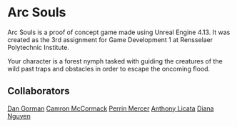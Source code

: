 # Arc Souls

Arc Souls is a proof of concept game made using Unreal Engine 4.13. It was created as the 3rd assignment for Game Development 1 at Rensselaer Polytechnic Institute.

Your character is a forest nymph tasked with guiding the creatures of the wild past traps and obstacles in order to escape the oncoming flood.

## Collaborators
[Dan Gorman](https://github.com/dangothemango)
[Camron McCormack](https://github.com/Splatypus)
[Perrin Mercer](https://github.com/prnmer)
[Anthony Licata](https://github.com/algebraicAdventures)
[Diana Nguyen](https://github.com/dn246)
